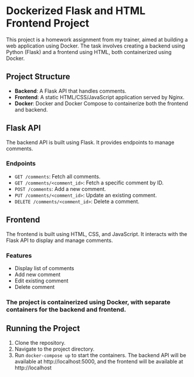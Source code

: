 # Dockerized Flask and HTML Frontend Project

This project is a homework assignment from my trainer, aimed at building a web application using Docker. The task involves creating a backend using Python (Flask) and a frontend using HTML, both containerized using Docker.

## Project Structure

- **Backend**: A Flask API that handles comments.
- **Frontend**: A static HTML/CSS/JavaScript application served by Nginx.
- **Docker**: Docker and Docker Compose to containerize both the frontend and backend.

## Flask API

The backend API is built using Flask. It provides endpoints to manage comments.

### Endpoints

- `GET /comments`: Fetch all comments.
- `GET /comments/<comment_id>`: Fetch a specific comment by ID.
- `POST /comments`: Add a new comment.
- `PUT /comments/<comment_id>`: Update an existing comment.
- `DELETE /comments/<comment_id>`: Delete a comment.


## Frontend

The frontend is built using HTML, CSS, and JavaScript. It interacts with the Flask API to display and manage comments.

### Features

- Display list of comments
- Add new comment
- Edit existing comment
- Delete comment

### The project is containerized using Docker, with separate containers for the backend and frontend.

## Running the Project
1. Clone the repository.
2. Navigate to the project directory.
3. Run `docker-compose up` to start the containers.
The backend API will be available at http://localhost:5000, and the frontend will be available at http://localhost

